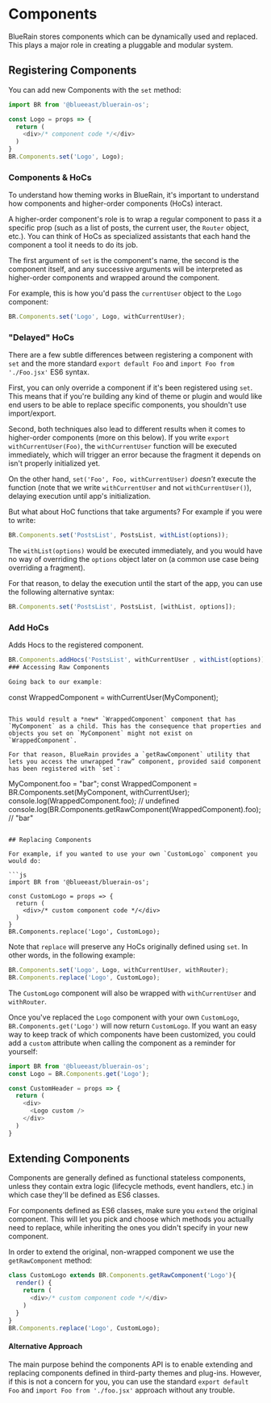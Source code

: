 # Components
BlueRain stores components which can be dynamically used and replaced. This plays a major role in creating a pluggable and modular system.

## Registering Components

You can add new Components with the `set` method:

```js
import BR from '@blueeast/bluerain-os';

const Logo = props => {
  return (
    <div>/* component code */</div>
  )
}
BR.Components.set('Logo', Logo);
```

### Components & HoCs

To understand how theming works in BlueRain, it's important to understand how components and higher-order components (HoCs) interact. 

A higher-order component's role is to wrap a regular component to pass it a specific prop (such as a list of posts, the current user, the `Router` object, etc.). You can think of HoCs as specialized assistants that each hand the component a tool it needs to do its job. 

The first argument of `set` is the component's name, the second is the component itself, and any successive arguments will be interpreted as higher-order components and wrapped around the component.

For example, this is how you'd pass the `currentUser` object to the `Logo` component:

```js
BR.Components.set('Logo', Logo, withCurrentUser);
```

### "Delayed" HoCs

There are a few subtle differences between registering a component with `set` and the more standard `export default Foo` and `import Foo from './Foo.jsx'` ES6 syntax. 

First, you can only override a component if it's been registered using `set`. This means that if you're building any kind of theme or plugin and would like end users to be able to replace specific components, you shouldn't use import/export. 

Second, both techniques also lead to different results when it comes to higher-order components (more on this below). If you write `export withCurrentUser(Foo)`, the `withCurrentUser` function will be executed immediately, which will trigger an error because the fragment it depends on isn't properly initialized yet. 

On the other hand, `set('Foo', Foo, withCurrentUser)` *doesn't* execute the function (note that we write `withCurrentUser` and not `withCurrentUser()`), delaying execution until app's initialization. 

But what about HoC functions that take arguments? For example if you were to write:

```js
BR.Components.set('PostsList', PostsList, withList(options));
```

The `withList(options)` would be executed immediately, and you would have no way of overriding the `options` object later on (a common use case being overriding a fragment).

For that reason, to delay the execution until the start of the app, you can use the following alternative syntax:

```js
BR.Components.set('PostsList', PostsList, [withList, options]);
```
### Add HoCs

Adds Hocs to the registered component.
```js
BR.Components.addHocs('PostsList', withCurrentUser , withList(options));
### Accessing Raw Components

Going back to our example:

```
const WrappedComponent = withCurrentUser(MyComponent);
```

This would result a *new* `WrappedComponent` component that has `MyComponent` as a child. This has the consequence that properties and objects you set on `MyComponent` might not exist on `WrappedComponent`. 

For that reason, BlueRain provides a `getRawComponent` utility that lets you access the unwrapped “raw” component, provided said component has been registered with `set`:

```
MyComponent.foo = "bar";
const WrappedComponent = BR.Components.set(MyComponent, withCurrentUser);
console.log(WrappedComponent.foo); // undefined
console.log(BR.Components.getRawComponent(WrappedComponent).foo); // "bar"
```

## Replacing Components

For example, if you wanted to use your own `CustomLogo` component you would do:

```js
import BR from '@blueeast/bluerain-os';

const CustomLogo = props => {
  return (
    <div>/* custom component code */</div>
  )
}
BR.Components.replace('Logo', CustomLogo);
```

Note that `replace` will preserve any HoCs originally defined using `set`. In other words, in the following example:

```js
BR.Components.set('Logo', Logo, withCurrentUser, withRouter);
BR.Components.replace('Logo', CustomLogo);
```

The `CustomLogo` component will also be wrapped with `withCurrentUser` and `withRouter`.

Once you've replaced the `Logo` component with your own `CustomLogo`, `BR.Components.get('Logo')` will now return `CustomLogo`. If you want an easy way to keep track of which components have been customized, you could add a `custom` attribute when calling the component as a reminder for yourself:

```js
import BR from '@blueeast/bluerain-os';
const Logo = BR.Components.get('Logo');

const CustomHeader = props => {
  return (
    <div>
      <Logo custom />
    </div>
  )
}
```

## Extending Components

Components are generally defined as functional stateless components, unless they contain extra logic (lifecycle methods, event handlers, etc.) in which case they'll be defined as ES6 classes.

For components defined as ES6 classes, make sure you `extend` the original component. This will let you pick and choose which methods you actually need to replace, while inheriting the ones you didn't specify in your new component.

In order to extend the original, non-wrapped component we use the `getRawComponent` method:

```js
class CustomLogo extends BR.Components.getRawComponent('Logo'){
  render() {
    return (
      <div>/* custom component code */</div>
    )
  }
}
BR.Components.replace('Logo', CustomLogo);
```

#### Alternative Approach

The main purpose behind the components API is to enable extending and replacing components defined in third-party themes and plug-ins. However, if this is not a concern for you, you can use the standard `export default Foo` and `import Foo from './foo.jsx'` approach without any trouble.
